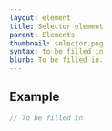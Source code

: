 ```yaml
---
layout: element
title: Selector element
parent: Elements
thumbnail: selector.png
syntax: to be filled in
blurb: To be filled in.
---
```


## Example
```javascript
// To be filled in
```


